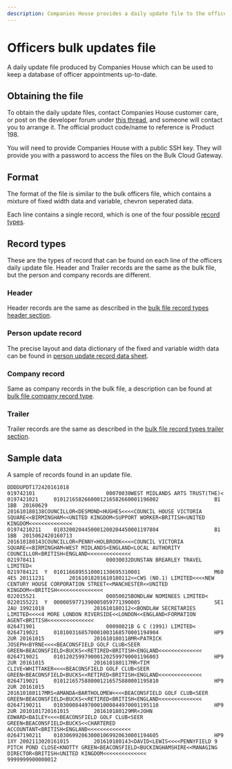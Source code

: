 ```yaml
---
description: Companies House provides a daily update file to the officer appointments dataset for keeping a database in step with Companies House records. These updates can be applied on top of an initial bulk file to keep it up-to-date. 
---
```


# Officers bulk updates file

A daily update file produced by Companies House which can be used to keep a database of officer appointments up-to-date.

## Obtaining the file
To obtain the daily update files, contact Companies House customer care, or post on the developer forum under 
[this thread](https://forum.aws.chdev.org/t/can-we-bulk-download-officer-director-data/1225/194), and someone will 
contact you to arrange it. The official product code/name to reference is Product 198.

You will need to provide Companies House with a public SSH key. They will provide you with a password to access the files 
on the Bulk Cloud Gateway.

## Format
The format of the file is similar to the bulk officers file, which contains a mixture of fixed width data and variable, 
chevron seperated data.

Each line contains a single record, which is one of the four possible [record types](#record-types).


## Record types
These are the types of record that can be found on each line of the officers daily update file. 
Header and Trailer records are the same as the bulk file, but the person and company records are different.

### Header
Header records are the same as described in the [bulk file record types header section](../recordTypes.md#header-record).

### Person update record
The precise layout and data dictionary of the fixed and variable width data can be found in [person update record data sheet](personUpdateRecord.md).

### Company record
Same as company records in the bulk file, a description can be found at [bulk file company record type](../recordTypes.md#company-record).


### Trailer
Trailer records are the same as described in the [bulk file record types trailer section](../recordTypes.md#trailer-record).


## Sample data
A sample of records found in an update file.
```
DDDDUPDT172420161018
019742101                       00070030WEST MIDLANDS ARTS TRUST(THE)<
0197421021     0101216582660001216582660001196002                  B1 1BB  20160629                201610180138COUNCILLOR<DESMOND<HUGHES<<<<COUNCIL HOUSE VICTORIA SQUARE<<BIRMINGHAM<<UNITED KINGDOM<SUPPORT WORKER<BRITISH<UNITED KINGDOM<<<<<<<<<<<<<<
01974210211    0103200204450001200204450001197804                  B1 1BB  2015062420160713        201610180143COUNCILLOR<PENNY<HOLBROOK<<<<COUNCIL VICTORIA SQUARE<<BIRMINGHAM<WEST MIDLANDS<ENGLAND<LOCAL AUTHORITY COUNCILLOR<BRITISH<ENGLAND<<<<<<<<<<<<<<
021978411                       00030032DUNSTAN BREARLEY TRAVEL LIMITED<
0219784121  Y  0101166895510001130695310001                        M60 4ES 20111231        20161018201610180112<<CWS (NO.1) LIMITED<<<<NEW CENTURY HOUSE CORPORATION STREET<<MANCHESTER<<UNITED KINGDOM<<BRITISH<<<<<<<<<<<<<<<
022015521                       00050025BONDLAW NOMINEES LIMITED<
0220155221  Y  0000059771390005059771390005                        SE1 2AU 19921018                201610180112<<BONDLAW SECRETARIES LIMITED<<<<4 MORE LONDON RIVERSIDE<<LONDON<<ENGLAND<FORMATION AGENT<BRITISH<<<<<<<<<<<<<<<
026471901                       00090021B G C (1991) LIMITED<
0264719021     0101003168570001003168570001194904                  HP9 2UR 20161015                201610180118MR<PATRICK JOSEPH<BYRNE<<<<BEACONSFIELD GOLF CLUB<SEER GREEN<BEACONSFIELD<BUCKS<<RETIRED<BRITISH<ENGLAND<<<<<<<<<<<<<<
0264719021     0101202599790001202599790001196003                  HP9 2UR 20161015                201610180117MR<TIM CLIVE<WHITTAKER<<<<BEACONSFIELD GOLF CLUB<SEER GREEN<BEACONSFIELD<BUCKS<<RETIRED<BRITISH<ENGLAND<<<<<<<<<<<<<<
0264719021     0101216575880001216575880001195810                  HP9 2UR 20161015                201610180117MRS<AMANDA<BARTHOLOMEW<<<<BEACONSFIELD GOLF CLUB<SEER GREEN<BEACONSFIELD<BUCKS<<RETIRED<BRITISH<ENGLAND<<<<<<<<<<<<<<
02647190211    0103000844970001000844970001195110                  HP9 2UR 2010101720161015        201610180129MR<JOHN EDWARD<BAILEY<<<<BEACONSFIELD GOLF CLUB<SEER GREEN<BEACONSFIELD<BUCKS<<CHARTERED ACCOUNTANT<BRITISH<ENGLAND<<<<<<<<<<<<<<
02647190211    0103069920630001069920630001194605                  HP9 1XY 2002113020161015        201610180143<DAVID<LEWIS<<<<PENNYFIELD 9 PITCH POND CLOSE<KNOTTY GREEN<BEACONSFIELD<BUCKINGHAMSHIRE<<MANAGING DIRECTOR<BRITISH<UNITED KINGDOM<<<<<<<<<<<<<<
9999999900000012
```

